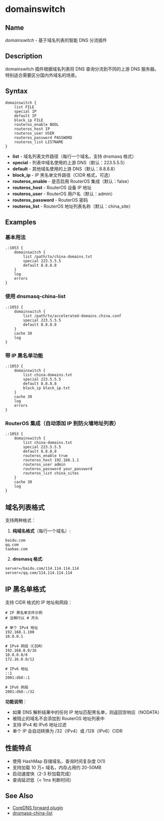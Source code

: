 # domainswitch

## Name

*domainswitch* - 基于域名列表的智能 DNS 分流插件

## Description

domainswitch 插件根据域名列表将 DNS 查询分流到不同的上游 DNS 服务器。特别适合需要区分国内外域名的场景。

## Syntax

```
domainswitch {
    list FILE
    special IP
    default IP
    block_ip FILE
    routeros_enable BOOL
    routeros_host IP
    routeros_user USER
    routeros_password PASSWORD
    routeros_list LISTNAME
}
```

* **list** - 域名列表文件路径（每行一个域名，支持 dnsmasq 格式）
* **special** - 列表中域名使用的上游 DNS（默认：223.5.5.5）
* **default** - 其他域名使用的上游 DNS（默认：8.8.8.8）
* **block_ip** - IP 黑名单文件路径（CIDR 格式，可选）
* **routeros_enable** - 是否启用 RouterOS 集成（默认：false）
* **routeros_host** - RouterOS 设备 IP 地址
* **routeros_user** - RouterOS 用户名（默认：admin）
* **routeros_password** - RouterOS 密码
* **routeros_list** - RouterOS 地址列表名称（默认：china_site）

## Examples

### 基本用法

```
.:1053 {
    domainswitch {
        list /path/to/china-domains.txt
        special 223.5.5.5
        default 8.8.8.8
    }
    log
    errors
}
```

### 使用 dnsmasq-china-list

```
.:1053 {
    domainswitch {
        list /path/to/accelerated-domains.china.conf
        special 223.5.5.5
        default 8.8.8.8
    }
    cache 30
    log
}
```

### 带 IP 黑名单功能

```
.:1053 {
    domainswitch {
        list china-domains.txt
        special 223.5.5.5
        default 8.8.8.8
        block_ip block_ip.txt
    }
    cache 30
    log
    errors
}
```

### RouterOS 集成（自动添加 IP 到防火墙地址列表）

```
.:1053 {
    domainswitch {
        list china-domains.txt
        special 223.5.5.5
        default 8.8.8.8
        routeros_enable true
        routeros_host 192.168.1.1
        routeros_user admin
        routeros_password your_password
        routeros_list china_sites
    }
    cache 30
    log
}
```

## 域名列表格式

支持两种格式：

1. **纯域名格式**（每行一个域名）:
```
baidu.com
qq.com
taobao.com
```

2. **dnsmasq 格式**:
```
server=/baidu.com/114.114.114.114
server=/qq.com/114.114.114.114
```

## IP 黑名单格式

支持 CIDR 格式的 IP 地址和网段：

```
# IP 黑名单文件示例
# 注释行以 # 开头

# 单个 IPv4 地址
192.168.1.100
10.0.0.1

# IPv4 网段（CIDR）
192.168.0.0/16
10.0.0.0/8
172.16.0.0/12

# IPv6 地址
::1
2001:db8::1

# IPv6 网段
2001:db8::/32
```

**功能说明**：
- 如果 DNS 解析结果中的任何 IP 地址匹配黑名单，则返回空响应（NODATA）
- 被阻止的域名不会添加到 RouterOS 地址列表中
- 支持 IPv4 和 IPv6 地址过滤
- 单个 IP 会自动转换为 /32（IPv4）或 /128（IPv6）CIDR

## 性能特点

- 使用 HashMap 存储域名，查询时间复杂度 O(1)
- 支持加载 10 万+ 域名，内存占用约 20-50MB
- 启动速度快（2-3 秒加载完成）
- 查询延迟低（< 1ms 判断时间）

## See Also

- [CoreDNS forward plugin](https://coredns.io/plugins/forward/)
- [dnsmasq-china-list](https://github.com/felixonmars/dnsmasq-china-list)

